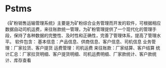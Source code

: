# Pstms
 《矿粉销售运输管理系统》主要是为矿粉综合业务管理而开发的软件，可根据相应数据自动司机运费，来往账款统一管理，为矿粉管理提供了一个现代化的管理手段，保持了各种数据的完整性、及时性和正确性，完善了管理体系，提高了管理水平。 软件包含： 基本信息：产品信息、供商信息、客户信息、司机信息 业务管理：厂家拉货、客户提货 运费管理：司机运费 来往账款：厂家结算、客户结算 统计汇总：厂家拉货明细、客户提货明细、司机运费明细、厂家款统计、客户款统计、库存查看 
